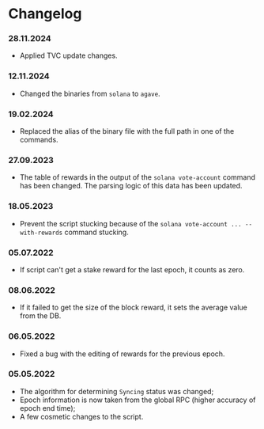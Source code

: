 # Changelog

### 28.11.2024
- Applied TVC update changes.

### 12.11.2024
- Changed the binaries from `solana` to `agave`.

### 19.02.2024
- Replaced the alias of the binary file with the full path in one of the commands.

### 27.09.2023
- The table of rewards in the output of the `solana vote-account` command has been changed. The parsing logic of this data has been updated.

### 18.05.2023
- Prevent the script stucking because of the `solana vote-account ... --with-rewards` command stucking.

### 05.07.2022
- If script can't get a stake reward for the last epoch, it counts as zero.

### 08.06.2022
- If it failed to get the size of the block reward, it sets the average value from the DB.

### 06.05.2022
- Fixed a bug with the editing of rewards for the previous epoch.

### 05.05.2022
- The algorithm for determining `Syncing` status was changed;
- Epoch information is now taken from the global RPC (higher accuracy of epoch end time);
- A few cosmetic changes to the script.
